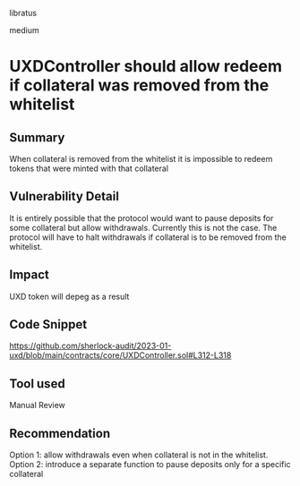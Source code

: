 libratus

medium

# UXDController should allow redeem if collateral was removed from the whitelist

## Summary
When collateral is removed from the whitelist it is impossible to redeem tokens that were minted with that collateral

## Vulnerability Detail
It is entirely possible that the protocol would want to pause deposits for some collateral but allow withdrawals. Currently this is not the case. The protocol will have to halt withdrawals if collateral is to be removed from the whitelist.

## Impact
UXD token will depeg as a result

## Code Snippet
https://github.com/sherlock-audit/2023-01-uxd/blob/main/contracts/core/UXDController.sol#L312-L318

## Tool used

Manual Review

## Recommendation

Option 1: allow withdrawals even when collateral is not in the whitelist.
Option 2: introduce a separate function to pause deposits only for a specific collateral